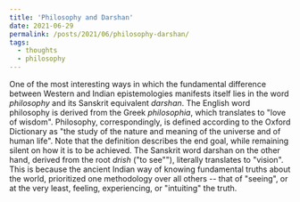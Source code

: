 ```yaml
---
title: 'Philosophy and Darshan'
date: 2021-06-29
permalink: /posts/2021/06/philosophy-darshan/
tags:
  - thoughts
  - philosophy
---
```


One of the most interesting ways in which the fundamental difference between Western and Indian epistemologies manifests itself lies in the word *philosophy* and its Sanskrit equivalent *darshan*. The English word philosophy is derived from the Greek *philosophia*, which translates to "love of wisdom". Philosophy, correspondingly, is defined according to the Oxford Dictionary as "the study of the nature and meaning of the universe and of human life". Note that the definition describes the end goal, while remaining silent on how it is to be achieved. The Sanskrit word darshan on the other hand, derived from the root *drish* ("to see""), literally translates to "vision". This is because the ancient Indian way of knowing fundamental truths about the world, prioritized one methodology over all others -- that of "seeing", or at the very least, feeling, experiencing, or "intuiting" the truth.
 